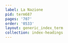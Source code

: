 ```yaml
---
label: La Nazione
pid: term687
pages: '707'
order: '0533'
layout: generic_index_term
collection: index-headings
---
```

